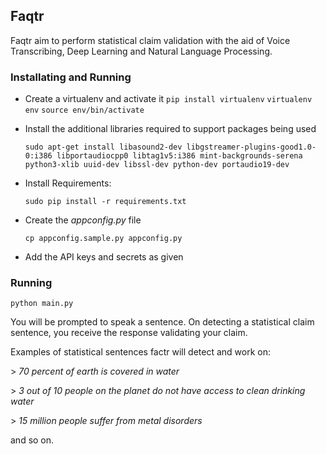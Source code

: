 ## Faqtr

Faqtr aim to perform statistical claim validation with the aid of Voice Transcribing, Deep Learning and Natural Language Processing.

### Installating and Running

* Create a virtualenv and activate it
    `pip install virtualenv`
    `virtualenv env`
    `source env/bin/activate`

* Install the additional libraries required to support packages being used

  ```
  sudo apt-get install libasound2-dev libgstreamer-plugins-good1.0-0:i386 libportaudiocpp0 libtag1v5:i386 mint-backgrounds-serena python3-xlib uuid-dev libssl-dev python-dev portaudio19-dev
  ```

* Install Requirements:

	`sudo pip install -r requirements.txt`

* Create the *appconfig.py* file

    `cp appconfig.sample.py appconfig.py`

* Add the API keys and secrets as given

### Running

`python main.py`

You will be prompted to speak a sentence. On detecting a statistical claim sentence, you receive the response validating your claim.

Examples of statistical sentences factr will detect and work on:

\> *70 percent of earth is covered in water*

\> *3 out of 10 people on the planet do not have access to clean drinking water*

\> *15 million people suffer from metal disorders*

and so on.